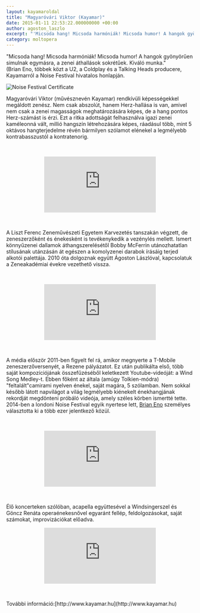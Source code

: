 ```yaml
---
layout: kayamaroldal
title: "Magyaróvári Viktor (Kayamar)"
date: 2015-01-11 22:53:22.000000000 +00:00
author: agoston_laszlo
excerpt: "'Micsoda hang! Micsoda harmóniák! Micsoda humor! A hangok gyönyörűen simulnak egymásra, a zenei áthallások sokrétűek. Kiváló munka.' (Brian Eno, többek közt a U2, a Coldplay és a Talking Heads producere, Kayamarról a Noise Festival hivatalos honlapján)"
category: moltopera
---
```

"Micsoda hang! Micsoda harmóniák! Micsoda humor! A hangok gyönyörűen simulnak egymásra, a zenei áthallások sokrétűek. Kiváló munka."<br />(Brian Eno, többek közt a U2, a Coldplay és a Talking Heads producere, Kayamarról a Noise Festival hivatalos honlapján.
<p><img src="http://agostonlaszlo.hu/images/noise-festival-certificate.jpg" alt="Noise Festival Certificate" /></p>
<p>Magyaróvári Viktor (művésznevén Kayamar) rendkívüli képességekkel megáldott zenész. Nem csak abszolút, hanem Herz-hallása is van, amivel nem csak a zenei magasságok meghatározására képes, de a hang pontos Herz-számást is érzi. Ezt a ritka adottságát felhasználva igazi zenei kaméleonná vált, millió hangszín létrehozására képes, ráadásul több, mint 5 oktávos hangterjedelme révén bármilyen szólamot elénekel a legmélyebb kontrabasszustól a kontratenorig.</p>
<p>&nbsp;</p>
<p><iframe src="https://www.youtube.com/embed/azWZRgwqh_o" frameborder="0" allowfullscreen="allowfullscreen" style="display: block; margin-left: auto; margin-right: auto;"></iframe></p>
<p>&nbsp;</p>
<p>A Liszt Ferenc Zeneművészeti Egyetem Karvezetés tanszakán végzett, de zeneszerzőként és énekesként is tevékenykedik a vezénylés mellett. Ismert könnyűzenei dallamok áthangszerelésétől Bobby McFerrin utánozhatatlan stílusának utánzásán át egészen a komolyzenei darabok írásáig terjed alkotói palettája. 2010 óta dolgoznak együtt Ágoston Lászlóval, kapcsolatuk a Zeneakadémiai évekre vezethető vissza.</p>
<p>&nbsp;</p>
<p><iframe src="https://www.youtube.com/embed/f6k2R6qkPew" frameborder="0" allowfullscreen="allowfullscreen" style="display: block; margin-left: auto; margin-right: auto;"></iframe></p>
<p>&nbsp;</p>
<p>A média először 2011-ben figyelt fel rá, amikor megnyerte a T-Mobile zeneszerzőversenyét, a Rezene pályázatot. Ez után publikálta első, több saját kompozíciójának összefűzéséből keletkezett Youtube-videóját: a Wind Song Medley-t. Ebben főként az általa (amúgy Tolkien-módra) "feltalált"camirami nyelven énekel, saját magára, 5 szólamban. Nem sokkal később látott napvilágot a világ legmélyebb kiénekelt énekhangjának rekordját megdönteni próbáló videója, amely széles körben ismertté tette. 2014-ben a londoni Noise Festival egyik nyertese lett, <a href="http://en.wikipedia.org/wiki/Brian_Eno" target="_blank">Brian Eno</a>&nbsp;személyes választotta ki a több ezer jelentkező közül.</p>
<p>&nbsp;</p>
<p><iframe src="https://www.youtube.com/embed/vM1OAcA5N28" frameborder="0" allowfullscreen="allowfullscreen" style="display: block; margin-left: auto; margin-right: auto;"></iframe></p>
<p>&nbsp;</p>
<p>Élő koncerteken szólóban, acapella együttesével a Windsingerszel és Göncz Renáta operaénekesnővel egyaránt fellép, feldolgozásokat, saját számokat, improvizációkat előadva.</p>
<p><iframe src="https://www.youtube.com/embed/aEwu1AEP0Ls" frameborder="0" allowfullscreen="allowfullscreen" style="display: block; margin-left: auto; margin-right: auto;"></iframe></p>
<p>&nbsp;</p>
<p>További információ:[http://www.kayamar.hu](http://www.kayamar.hu)

